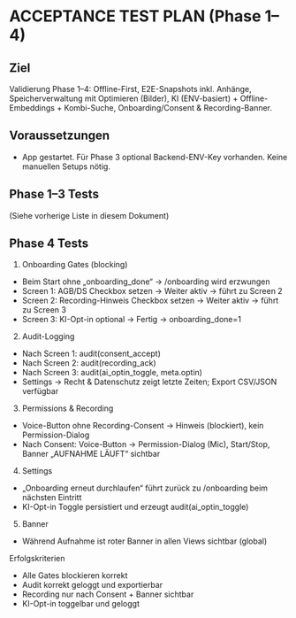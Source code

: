 # ACCEPTANCE TEST PLAN (Phase 1–4)

## Ziel
Validierung Phase 1–4: Offline-First, E2E-Snapshots inkl. Anhänge, Speicherverwaltung mit Optimieren (Bilder), KI (ENV-basiert) + Offline-Embeddings + Kombi-Suche, Onboarding/Consent & Recording-Banner.

## Voraussetzungen
- App gestartet. Für Phase 3 optional Backend-ENV-Key vorhanden. Keine manuellen Setups nötig.

## Phase 1–3 Tests
(Siehe vorherige Liste in diesem Dokument)

## Phase 4 Tests
1) Onboarding Gates (blocking)
- Beim Start ohne „onboarding_done“ → /onboarding wird erzwungen
- Screen 1: AGB/DS Checkbox setzen → Weiter aktiv → führt zu Screen 2
- Screen 2: Recording-Hinweis Checkbox setzen → Weiter aktiv → führt zu Screen 3
- Screen 3: KI-Opt-in optional → Fertig → onboarding_done=1

2) Audit-Logging
- Nach Screen 1: audit(consent_accept)
- Nach Screen 2: audit(recording_ack)
- Nach Screen 3: audit(ai_optin_toggle, meta.optin)
- Settings → Recht & Datenschutz zeigt letzte Zeiten; Export CSV/JSON verfügbar

3) Permissions & Recording
- Voice-Button ohne Recording-Consent → Hinweis (blockiert), kein Permission-Dialog
- Nach Consent: Voice-Button → Permission-Dialog (Mic), Start/Stop, Banner „AUFNAHME LÄUFT“ sichtbar

4) Settings
- „Onboarding erneut durchlaufen“ führt zurück zu /onboarding beim nächsten Eintritt
- KI-Opt-in Toggle persistiert und erzeugt audit(ai_optin_toggle)

5) Banner
- Während Aufnahme ist roter Banner in allen Views sichtbar (global)

Erfolgskriterien
- Alle Gates blockieren korrekt
- Audit korrekt geloggt und exportierbar
- Recording nur nach Consent + Banner sichtbar
- KI-Opt-in toggelbar und geloggt